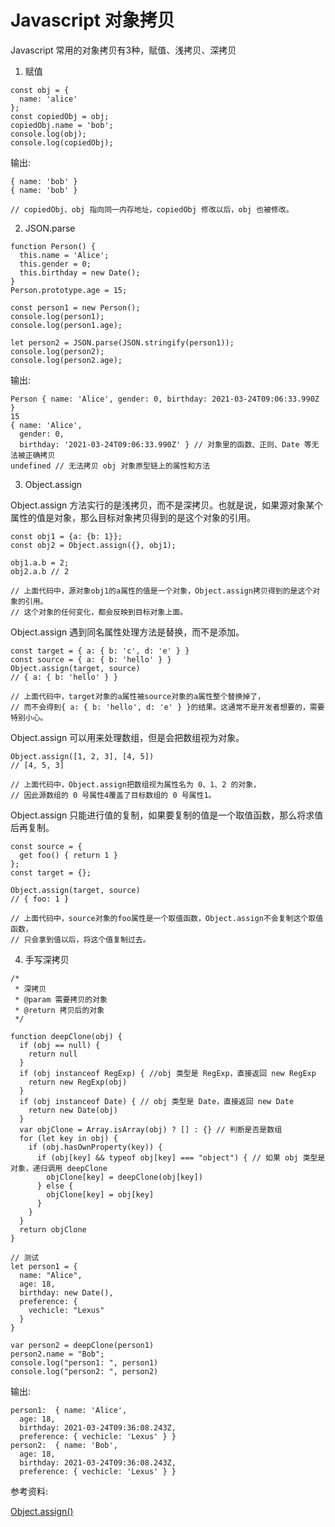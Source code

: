 # Javascript 对象拷贝

Javascript 常用的对象拷贝有3种，赋值、浅拷贝、深拷贝


1. 赋值

```
const obj = {
  name: 'alice'
};
const copiedObj = obj;
copiedObj.name = 'bob';
console.log(obj);
console.log(copiedObj);
```

输出:

```
{ name: 'bob' }
{ name: 'bob' }

// copiedObj、obj 指向同一内存地址，copiedObj 修改以后，obj 也被修改。
```


2. JSON.parse

```
function Person() {
  this.name = 'Alice';
  this.gender = 0;
  this.birthday = new Date();
}
Person.prototype.age = 15;

const person1 = new Person();
console.log(person1);
console.log(person1.age);

let person2 = JSON.parse(JSON.stringify(person1));
console.log(person2);
console.log(person2.age);

```

输出:

```
Person { name: 'Alice', gender: 0, birthday: 2021-03-24T09:06:33.990Z }
15
{ name: 'Alice',
  gender: 0,
  birthday: '2021-03-24T09:06:33.990Z' } // 对象里的函数、正则、Date 等无法被正确拷贝
undefined // 无法拷贝 obj 对象原型链上的属性和方法
```


3. Object.assign

Object.assign 方法实行的是浅拷贝，而不是深拷贝。也就是说，如果源对象某个属性的值是对象，那么目标对象拷贝得到的是这个对象的引用。

```
const obj1 = {a: {b: 1}};
const obj2 = Object.assign({}, obj1);

obj1.a.b = 2;
obj2.a.b // 2

// 上面代码中，源对象obj1的a属性的值是一个对象，Object.assign拷贝得到的是这个对象的引用。
// 这个对象的任何变化，都会反映到目标对象上面。
```


Object.assign 遇到同名属性处理方法是替换，而不是添加。

```
const target = { a: { b: 'c', d: 'e' } }
const source = { a: { b: 'hello' } }
Object.assign(target, source)
// { a: { b: 'hello' } }

// 上面代码中，target对象的a属性被source对象的a属性整个替换掉了，
// 而不会得到{ a: { b: 'hello', d: 'e' } }的结果。这通常不是开发者想要的，需要特别小心。
```

Object.assign 可以用来处理数组，但是会把数组视为对象。

```
Object.assign([1, 2, 3], [4, 5])
// [4, 5, 3]

// 上面代码中，Object.assign把数组视为属性名为 0、1、2 的对象，
// 因此源数组的 0 号属性4覆盖了目标数组的 0 号属性1。
```

Object.assign 只能进行值的复制，如果要复制的值是一个取值函数，那么将求值后再复制。

```
const source = {
  get foo() { return 1 }
};
const target = {};

Object.assign(target, source)
// { foo: 1 }

// 上面代码中，source对象的foo属性是一个取值函数，Object.assign不会复制这个取值函数，
// 只会拿到值以后，将这个值复制过去。
```

4. 手写深拷贝

```
/*
 * 深拷贝
 * @param 需要拷贝的对象
 * @return 拷贝后的对象
 */

function deepClone(obj) {
  if (obj == null) {
    return null
  }
  if (obj instanceof RegExp) { //obj 类型是 RegExp，直接返回 new RegExp
    return new RegExp(obj)
  }
  if (obj instanceof Date) { // obj 类型是 Date，直接返回 new Date
    return new Date(obj)
  }
  var objClone = Array.isArray(obj) ? [] : {} // 判断是否是数组
  for (let key in obj) {
    if (obj.hasOwnProperty(key)) {
      if (obj[key] && typeof obj[key] === "object") { // 如果 obj 类型是对象，递归调用 deepClone
        objClone[key] = deepClone(obj[key])
      } else {
        objClone[key] = obj[key]
      }
    }
  }
  return objClone
}

// 测试
let person1 = {
  name: "Alice",
  age: 18,
  birthday: new Date(),
  preference: {
    vechicle: "Lexus"
  }
}

var person2 = deepClone(person1)
person2.name = "Bob";
console.log("person1: ", person1)
console.log("person2: ", person2)
```

输出:

```
person1:  { name: 'Alice',
  age: 18,
  birthday: 2021-03-24T09:36:08.243Z,
  preference: { vechicle: 'Lexus' } }
person2:  { name: 'Bob',
  age: 18,
  birthday: 2021-03-24T09:36:08.243Z,
  preference: { vechicle: 'Lexus' } }
```

参考资料:

[Object.assign()](https://www.jianshu.com/p/d5f572dd3776)

